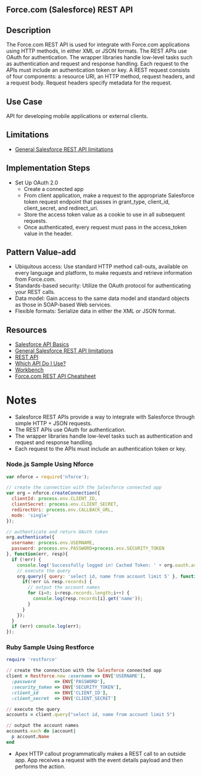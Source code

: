 ## Force.com (Salesforce) REST API

## Description
The Force.com REST API is used for integrate with Force.com applications using HTTP methods, in either XML or JSON formats. The REST APIs use OAuth for authentication.  The wrapper libraries handle low-level tasks such as authentication and request and response handling.  Each request to the APIs must include an authentication token or key.
A REST request consists of four components: a resource URI, an HTTP method, request headers, and a request body. Request headers specify metadata for the request. 
## Use Case
API for developing mobile applications or external clients.
## Limitations
* [General Salesforce REST API limitations](https://developer.salesforce.com/docs/atlas.en-us.212.0.api.meta/api/implementation_considerations.htm?SearchType=Stem)

## Implementation Steps
* Set Up OAuth 2.0
  * Create a connected app
  * From client application, make a request to the appropriate Salesforce token request endpoint that passes in grant_type, client_id, client_secret, and redirect_uri. 
  * Store the access token value as a cookie to use in all subsequent requests. 
  * Once authenticated, every request must pass in the access_token value in the header. 

## Pattern Value-add
* Ubiquitous access: Use standard HTTP method call-outs, available on every language and platform, to make requests and retrieve information from Force.com.
* Standards-based security: Utilize the OAuth protocol for authenticating your REST calls.
* Data model: Gain access to the same data model and standard objects as those in SOAP-based Web services.
* Flexible formats: Serialize data in either the XML or JSON format.
## Resources
* [Salesforce API Basics](https://trailhead.salesforce.com/modules/api_basics)
* [General Salesforce REST API limitations](https://developer.salesforce.com/docs/atlas.en-us.212.0.api.meta/api/implementation_considerations.htm?SearchType=Stem)
* [REST API](https://developer.salesforce.com/page/REST_API)
* [Which API Do I Use?](https://help.salesforce.com/articleView?id=integrate_what_is_api.htm&type=5)
* [Workbench](workbench.developerforce.com/login.php)
* [Force.com REST API Cheatsheet](http://resources.docs.salesforce.com/rel1/doc/en-us/static/pdf/SF_Rest_API_cheatsheet_web.pdf)
# Notes
* Salesforce REST APIs provide a way to integrate with Salesforce through simple HTTP + JSON requests. 
* The REST APIs use OAuth for authentication.
* The wrapper libraries handle low-level tasks such as authentication and request and response handling.
* Each request to the APIs must include an authentication token or key.

### Node.js Sample Using Nforce
```Node.js
var nforce = require('nforce');

// create the connection with the Salesforce connected app
var org = nforce.createConnection({
  clientId: process.env.CLIENT_ID,
  clientSecret: process.env.CLIENT_SECRET,
  redirectUri: process.env.CALLBACK_URL,
  mode: 'single'
});

// authenticate and return OAuth token
org.authenticate({
  username: process.env.USERNAME,
  password: process.env.PASSWORD+process.env.SECURITY_TOKEN
}, function(err, resp){
  if (!err) {
    console.log('Successfully logged in! Cached Token: ' + org.oauth.access_token);
    // execute the query
    org.query({ query: 'select id, name from account limit 5' }, function(err, resp){
      if(!err && resp.records) {
        // output the account names
        for (i=0; i<resp.records.length;i++) {
          console.log(resp.records[i].get('name'));
        }
      }
    });
  }
  if (err) console.log(err);
});
```
### Ruby Sample Using Restforce
```Ruby
require 'restforce'

// create the connection with the Salesforce connected app
client = Restforce.new :username => ENV['USERNAME'],
  :password       => ENV['PASSWORD'],
  :security_token => ENV['SECURITY_TOKEN'],
  :client_id      => ENV['CLIENT_ID'],
  :client_secret  => ENV['CLIENT_SECRET']

// execute the query
accounts = client.query("select id, name from account limit 5")

// output the account names
accounts.each do |account|
  p account.Name
end
```

* Apex HTTP callout programmatically makes a REST call to an outside app.  App receives a request with the event details payload and then performs the action.

